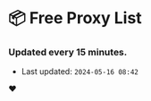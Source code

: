 # :package: Free Proxy List
### Updated every 15 minutes.

- Last updated: `2024-05-16 08:42`

:heart:
